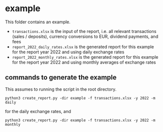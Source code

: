 # example
This folder contains an example.
- `transactions.xlsx` is the input of the report, i.e. all relevant transactions (sales / deposits), currency conversions to EUR, dividend payments, and fees
- `report_2022_daily_rates.xlsx` is the generated report for this example for the report year 2022 and using daily exchange rates
- `report_2022_monthly_rates.xlsx` is the generated report for this example for the report year 2022 and using monthly averages of exchange rates

## commands to generate the example
This assumes to running the script in the root directory.
```
python3 create_report.py -dir example -f transactions.xlsx -y 2022 -m daily
```
for the daily exchange rates, and
```
python3 create_report.py -dir example -f transactions.xlsx -y 2022 -m monthly
```

